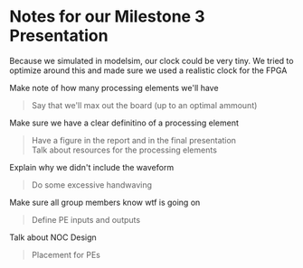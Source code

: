 # Notes for our Milestone 3 Presentation

Because we simulated in modelsim, our clock could be very tiny. We tried to optimize around this and made sure we used a realistic clock for the FPGA

Make note of how many processing elements we'll have
> Say that we'll max out the board (up to an optimal ammount)  

Make sure we have a clear definitino of a processing element
> Have a figure in the report and in the final presentation  
> Talk about resources for the processing elements  

Explain why we didn't include the waveform  
> Do some excessive handwaving  

Make sure all group members know wtf is going on  
> Define PE inputs and outputs  

Talk about NOC Design  
> Placement for PEs